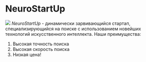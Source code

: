 # NeuroStartUp
![](https://netology-code.github.io/git-homeworks/introduction/assets/logo.png)
*NeuroStartUp* - динамически зарвивающийся стартап, специализирующийся на поиске с использованием новейших технологий искусственного интеллекта.
Наши преимущества:
1. Высокая точность поиска
2. Высокая скорость поиска
3. Низкая цена!